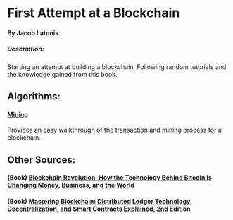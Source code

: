 # First Attempt at a Blockchain
#### By Jacob Latonis
##### Description:
Starting an attempt at building a blockchain. Following random tutorials and the knowledge gained from this book. 

## Algorithms:
#### [Mining](https://medium.com/coinmonks/how-a-miner-adds-transactions-to-the-blockchain-in-seven-steps-856053271476)
Provides an easy walkthrough of the transaction and mining process for a blockchain.


## Other Sources:
#### (Book) [Blockchain Revolution: How the Technology Behind Bitcoin Is Changing Money, Business, and the World](http://blockchain-revolution.com)
#### (Book) [Mastering Blockchain: Distributed Ledger Technology, Decentralization, and Smart Contracts Explained, 2nd    Edition](https://books.google.com/books/about/Mastering_Blockchain.html?id=3ZlUDwAAQBAJ)
